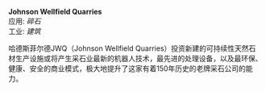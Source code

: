 **Johnson Wellfield Quarries**
<br />应用: *碎石*
<br />工业: *建筑*

哈德斯菲尔德JWQ（Johnson Wellfield Quarries）投资新建的可持续性天然石材生产设施或将产生采石业最新的机器人技术，最先进的处理设备，以及最环保、健康、安全的商业模式，极大地提升了这家有着150年历史的老牌采石公司的能力。